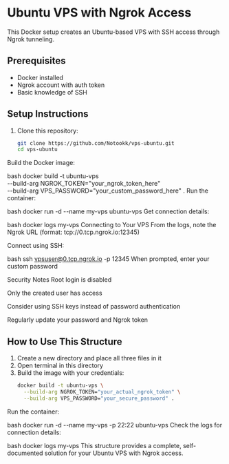 # Ubuntu VPS with Ngrok Access

This Docker setup creates an Ubuntu-based VPS with SSH access through Ngrok tunneling.

## Prerequisites

- Docker installed
- Ngrok account with auth token
- Basic knowledge of SSH

## Setup Instructions

1. Clone this repository:
   ```bash
   git clone https://github.com/Notookk/vps-ubuntu.git
   cd vps-ubuntu
Build the Docker image:

bash
docker build -t ubuntu-vps \
  --build-arg NGROK_TOKEN="your_ngrok_token_here" \
  --build-arg VPS_PASSWORD="your_custom_password_here" .
Run the container:

bash
docker run -d --name my-vps ubuntu-vps
Get connection details:

bash
docker logs my-vps
Connecting to Your VPS
From the logs, note the Ngrok URL (format: tcp://0.tcp.ngrok.io:12345)

Connect using SSH:

bash
ssh vpsuser@0.tcp.ngrok.io -p 12345
When prompted, enter your custom password

Security Notes
Root login is disabled

Only the created user has access

Consider using SSH keys instead of password authentication

Regularly update your password and Ngrok token


## How to Use This Structure

1. Create a new directory and place all three files in it
2. Open terminal in this directory
3. Build the image with your credentials:
   ```bash
   docker build -t ubuntu-vps \
     --build-arg NGROK_TOKEN="your_actual_ngrok_token" \
     --build-arg VPS_PASSWORD="your_secure_password" .
Run the container:

bash
docker run -d --name my-vps -p 22:22 ubuntu-vps
Check the logs for connection details:

bash
docker logs my-vps
This structure provides a complete, self-documented solution for your Ubuntu VPS with Ngrok access.

